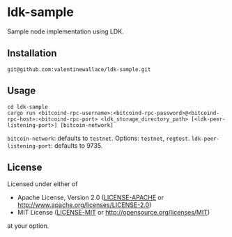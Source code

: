 # ldk-sample
Sample node implementation using LDK.

## Installation
```
git@github.com:valentinewallace/ldk-sample.git
```

## Usage
```
cd ldk-sample
cargo run <bitcoind-rpc-username>:<bitcoind-rpc-password>@<bitcoind-rpc-host>:<bitcoind-rpc-port> <ldk_storage_directory_path> [<ldk-peer-listening-port>] [bitcoin-network]
```
`bitcoin-network`: defaults to `testnet`. Options: `testnet`, `regtest`.
`ldk-peer-listening-port`: defaults to 9735.

## License

Licensed under either of

 * Apache License, Version 2.0 ([LICENSE-APACHE](LICENSE-APACHE) or http://www.apache.org/licenses/LICENSE-2.0)
 * MIT License ([LICENSE-MIT](LICENSE-MIT) or http://opensource.org/licenses/MIT)

at your option.
